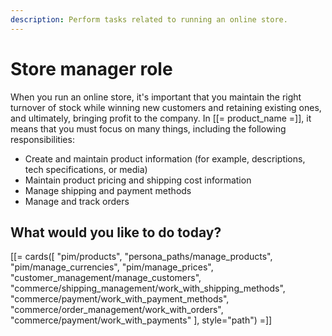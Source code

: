 ```yaml
---
description: Perform tasks related to running an online store.
---
```


# Store manager role

When you run an online store, it's important that you maintain the 
right turnover of stock while winning new customers and retaining existing ones, 
and ultimately, bringing profit to the company. 
In [[= product_name =]], it means that you must focus on many things, 
including the following responsibilities:

- Create and maintain product information (for example, descriptions, tech specifications, or media)
- Maintain product pricing and shipping cost information
- Manage shipping and payment methods
- Manage and track orders

## What would you like to do today?

[[= cards([
    "pim/products",
    "persona_paths/manage_products",
    "pim/manage_currencies",
    "pim/manage_prices",
    "customer_management/manage_customers",
    "commerce/shipping_management/work_with_shipping_methods",
    "commerce/payment/work_with_payment_methods",
    "commerce/order_management/work_with_orders",
    "commerce/payment/work_with_payments"
], style="path") =]]
